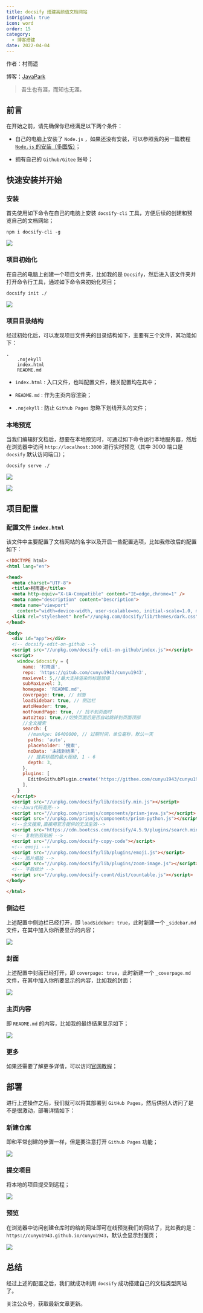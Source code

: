 ```yaml
---
title: docsify 搭建高颜值文档网站
isOriginal: true
icon: word
order: 15
category:
  - 博客搭建
date: 2022-04-04
---
```


作者：村雨遥

博客：[JavaPark](https://cunyu1943.github.io/JavaPark)

> 吾生也有涯，而知也无涯。

## 前言

在开始之前，请先确保你已经满足以下两个条件：

- 自己的电脑上安装了 `Node.js` ，如果还没有安装，可以参照我的另一篇教程 [`Node.js` 的安装（多图版）](https://blog.csdn.net/github_39655029/article/details/105397485)；

- 拥有自己的 `Github/Gitee` 账号；

## 快速安装并开始

### 安装

首先使用如下命令在自己的电脑上安装 `docsify-cli` 工具，方便后续的创建和预览自己的文档网站；

```shell
npm i docsify-cli -g
```

![](../../../.vuepress/public/img/blog/20220404-docsify/download-docsify.png)

### 项目初始化

在自己的电脑上创建一个项目文件夹，比如我的是 `Docsify`，然后进入该文件夹并打开命令行工具，通过如下命令来初始化项目；

```shell
docsify init ./
```

![](../../../.vuepress/public/img/blog/20220404-docsify/init.png)

### 项目目录结构

经过初始化后，可以发现项目文件夹的目录结构如下，主要有三个文件，其功能如下：

```shell
.
    .nojekyll
    index.html
    README.md
```

- `index.html` : 入口文件，也叫配置文件，相关配置均在其中；

- `README.md` : 作为主页内容渲染；

- `.nojekyll` : 防止 `Github Pages` 忽略下划线开头的文件；

### 本地预览

当我们编辑好文档后，想要在本地预览时，可通过如下命令运行本地服务器，然后在浏览器中访问 `http://localhost:3000` 进行实时预览（其中 3000 端口是 `docsify` 默认访问端口）；

```shell
docsify serve ./
```

![](../../../.vuepress/public/img/blog/20220404-docsify/serve.png)

![](../../../.vuepress/public/img/blog/20220404-docsify/preview.png)

## 项目配置

### 配置文件 `index.html`

该文件中主要配置了文档网站的名字以及开启一些配置选项，比如我修改后的配置如下：

```html
<!DOCTYPE html>
<html lang="en">

<head>
  <meta charset="UTF-8">
  <title>村雨遥</title>
  <meta http-equiv="X-UA-Compatible" content="IE=edge,chrome=1" />
  <meta name="description" content="Description">
  <meta name="viewport"
    content="width=device-width, user-scalable=no, initial-scale=1.0, maximum-scale=1.0, minimum-scale=1.0">
  <link rel="stylesheet" href="//unpkg.com/docsify/lib/themes/dark.css">
</head>

<body>
  <div id="app"></div>
  <!-- docsify-edit-on-github -->
  <script src="//unpkg.com/docsify-edit-on-github/index.js"></script>
  <script>
    window.$docsify = {
      name: '村雨遥',
      repo: 'https://gitub.com/cunyu1943/cunyu1943',
      maxLevel: 5,//最大支持渲染的标题层级
      subMaxLevel: 3,
      homepage: 'README.md',
      coverpage: true, // 封面
      loadSidebar: true, // 侧边栏
      autoHeader: true,
      notFoundPage: true, // 找不到页面时
      auto2top: true,//切换页面后是否自动跳转到页面顶部
      //全文搜索
      search: {
        //maxAge: 86400000, // 过期时间，单位毫秒，默认一天
        paths: 'auto',
        placeholder: '搜索',
        noData: '未找到结果',
        // 搜索标题的最大程级, 1 - 6
        depth: 3,
      },
      plugins: [
        EditOnGithubPlugin.create('https://githee.com/cunyu1943/cunyu1943/')
      ],
    }
  </script>
  <script src="//unpkg.com/docsify/lib/docsify.min.js"></script>
  <!--Java代码高亮-->
  <script src="//unpkg.com/prismjs/components/prism-java.js"></script>
  <script src="//unpkg.com/prismjs/components/prism-python.js"></script>
  <!--全文搜索,直接用官方提供的无法生效-->
  <script src="https://cdn.bootcss.com/docsify/4.5.9/plugins/search.min.js"></script>
  <!-- 复制到剪贴板 -->
  <script src="//unpkg.com/docsify-copy-code"></script>
  <!-- emoji -->
  <script src="//unpkg.com/docsify/lib/plugins/emoji.js"></script>
  <!-- 图片缩放 -->
  <script src="//unpkg.com/docsify/lib/plugins/zoom-image.js"></script>
  <!-- 字数统计 -->
  <script src="//unpkg.com/docsify-count/dist/countable.js"></script>
</body>

</html>
```

### 侧边栏

上述配置中侧边栏已经打开，即 `loadSidebar: true`，此时新建一个 `_sidebar.md` 文件，在其中加入你所要显示的内容；

![](../../../.vuepress/public/img/blog/20220404-docsify/sidebar.png)

### 封面

上述配置中封面已经打开，即 `coverpage: true`，此时新建一个 `_coverpage.md` 文件，在其中加入你所要显示的内容，比如我的封面；

![](../../../.vuepress/public/img/blog/20220404-docsify/cover.png)

### 主页内容

即 `README.md` 的内容，比如我的最终结果显示如下；

![](../../../.vuepress/public/img/blog/20220404-docsify/main-context.png)

### 更多

如果还需要了解更多详情，可以访问[官网教程](https://docsify.js.org/#/zh-cn/quickstart)；

## 部署

进行上述操作之后，我们就可以将其部署到 `GitHub Pages`，然后供别人访问了是不是很激动，部署详情如下：

### 新建仓库

即和平常创建的步骤一样，但是要注意打开 `Github Pages` 功能；

![](../../../.vuepress/public/img/blog/20220404-docsify/git-pages.png)

### 提交项目

将本地的项目提交到远程；

![](../../../.vuepress/public/img/blog/20220404-docsify/commit.png)

### 预览

在浏览器中访问创建仓库时的给的网址即可在线预览我们的网站了，比如我的是：`https://cunyu1943.github.io/cunyu1943`，默认会显示封面页；

![](../../../.vuepress/public/img/blog/20220404-docsify/all-preview.png)

## 总结

经过上述的配置之后，我们就成功利用 `docsify` 成功搭建自己的文档类型网站了。

关注公众号，获取最新文章更新。
